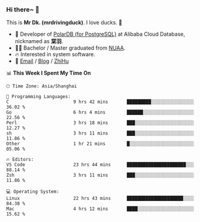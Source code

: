 ### Hi there~ 🫡

This is **Mr Dk. (mrdrivingduck)**. I love ducks. 🦆

- 🍊 Developer of [PolarDB (for PostgreSQL)](https://github.com/ApsaraDB/PolarDB-for-PostgreSQL) at Alibaba Cloud Database, nicknamed as **棠羽**.
- 👨‍🎓 Bachelor / Master graduated from [NUAA](https://en.wikipedia.org/wiki/Nanjing_University_of_Aeronautics_and_Astronautics).
- 🔥 Interested in system software.
- 🔗 [Email](mailto:mrdrivingduck@gmail.com) / [Blog](https://mrdrivingduck.github.io/blog/) / [ZhiHu](https://www.zhihu.com/people/zhang-jing-tang-78)

<!--START_SECTION:waka-->
📊 **This Week I Spent My Time On** 

```text
🕑︎ Time Zone: Asia/Shanghai

💬 Programming Languages: 
C                        9 hrs 42 mins       █████████░░░░░░░░░░░░░░░░   36.02 % 
Go                       6 hrs 4 mins        ██████░░░░░░░░░░░░░░░░░░░   22.56 % 
Perl                     3 hrs 18 mins       ███░░░░░░░░░░░░░░░░░░░░░░   12.27 % 
sh                       3 hrs 11 mins       ███░░░░░░░░░░░░░░░░░░░░░░   11.86 % 
Other                    1 hr 21 mins        █░░░░░░░░░░░░░░░░░░░░░░░░   05.06 % 

🔥 Editors: 
VS Code                  23 hrs 44 mins      ██████████████████████░░░   88.14 % 
Zsh                      3 hrs 11 mins       ███░░░░░░░░░░░░░░░░░░░░░░   11.86 % 

💻 Operating System: 
Linux                    22 hrs 43 mins      █████████████████████░░░░   84.38 % 
Mac                      4 hrs 12 mins       ████░░░░░░░░░░░░░░░░░░░░░   15.62 % 
```


<!--END_SECTION:waka-->

<!-- ![Mr Dk.'s GitHub Stats](https://github-readme-stats.vercel.app/api?username=mrdrivingduck&count_private&show_icons=true&theme=buefy) -->

<!-- ![Most Used Languages](https://github-readme-stats.vercel.app/api/top-langs/?username=mrdrivingduck&exclude_repo=mips32-CPU,snort-tcp-socket&theme=buefy&layout=compact&langs_count=10) -->


<!--
**mrdrivingduck/mrdrivingduck** is a ✨ _special_ ✨ repository because its `README.md` (this file) appears on your GitHub profile.

Here are some ideas to get you started:

- 🔭 I’m currently working on ...
- 🌱 I’m currently learning ...
- 👯 I’m looking to collaborate on ...
- 🤔 I’m looking for help with ...
- 💬 Ask me about ...
- 📫 How to reach me: ...
- 😄 Pronouns: ...
- ⚡ Fun fact: ...
-->
